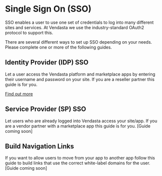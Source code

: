 # Single Sign On (SSO)

SSO enables a user to use one set of credentials to log into many different sites and services. At Vendasta we use the industry-standard OAuth2 protocol to support this.

There are several different ways to set up SSO depending on your needs. Please complete one or more of the following guides.

## Identity Provider (IDP) SSO
Let a user access the Vendasta platform and marketplace apps by entering their username and password on your site. If you are a reseller partner this guide is for you.

[Find out more](Identity-Provider-(IDP)-SSO.md)

## Service Provider (SP) SSO
Let users who are already logged into Vendasta access your site/app. If you are a vendor partner with a marketplace app this guide is for you.
[Guide coming soon]

## Build Navigation Links
If you want to allow users to move from your app to another app follow this guide to build links that use the correct white-label domains for the user.
[Guide coming soon]
